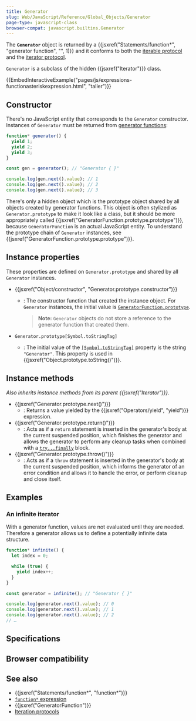 ```yaml
---
title: Generator
slug: Web/JavaScript/Reference/Global_Objects/Generator
page-type: javascript-class
browser-compat: javascript.builtins.Generator
---
```




The **`Generator`** object is returned by a {{jsxref("Statements/function*", "generator function", "", 1)}} and it conforms to both the [iterable protocol](/Web/JavaScript/Reference/Iteration_protocols#the_iterable_protocol) and the [iterator protocol](/Web/JavaScript/Reference/Iteration_protocols#the_iterator_protocol).

`Generator` is a subclass of the hidden {{jsxref("Iterator")}} class.

{{EmbedInteractiveExample("pages/js/expressions-functionasteriskexpression.html", "taller")}}

## Constructor

There's no JavaScript entity that corresponds to the `Generator` constructor. Instances of `Generator` must be returned from [generator functions](/Web/JavaScript/Reference/Statements/function*):

```js
function* generator() {
  yield 1;
  yield 2;
  yield 3;
}

const gen = generator(); // "Generator { }"

console.log(gen.next().value); // 1
console.log(gen.next().value); // 2
console.log(gen.next().value); // 3
```

There's only a hidden object which is the prototype object shared by all objects created by generator functions. This object is often stylized as `Generator.prototype` to make it look like a class, but it should be more appropriately called {{jsxref("GeneratorFunction.prototype.prototype")}}, because `GeneratorFunction` is an actual JavaScript entity. To understand the prototype chain of `Generator` instances, see {{jsxref("GeneratorFunction.prototype.prototype")}}.

## Instance properties

These properties are defined on `Generator.prototype` and shared by all `Generator` instances.

- {{jsxref("Object/constructor", "Generator.prototype.constructor")}}

  - : The constructor function that created the instance object. For `Generator` instances, the initial value is [`GeneratorFunction.prototype`](/Web/JavaScript/Reference/Global_Objects/GeneratorFunction).

    > **Note:** `Generator` objects do not store a reference to the generator function that created them.

- `Generator.prototype[Symbol.toStringTag]`
  - : The initial value of the [`[Symbol.toStringTag]`](/Web/JavaScript/Reference/Global_Objects/Symbol/toStringTag) property is the string `"Generator"`. This property is used in {{jsxref("Object.prototype.toString()")}}.

## Instance methods

_Also inherits instance methods from its parent {{jsxref("Iterator")}}_.

- {{jsxref("Generator.prototype.next()")}}
  - : Returns a value yielded by the {{jsxref("Operators/yield", "yield")}} expression.
- {{jsxref("Generator.prototype.return()")}}
  - : Acts as if a `return` statement is inserted in the generator's body at the current suspended position, which finishes the generator and allows the generator to perform any cleanup tasks when combined with a [`try...finally`](/Web/JavaScript/Reference/Statements/try...catch#the_finally_block) block.
- {{jsxref("Generator.prototype.throw()")}}
  - : Acts as if a `throw` statement is inserted in the generator's body at the current suspended position, which informs the generator of an error condition and allows it to handle the error, or perform cleanup and close itself.

## Examples

### An infinite iterator

With a generator function, values are not evaluated until they are needed. Therefore a generator allows us to define a potentially infinite data structure.

```js
function* infinite() {
  let index = 0;

  while (true) {
    yield index++;
  }
}

const generator = infinite(); // "Generator { }"

console.log(generator.next().value); // 0
console.log(generator.next().value); // 1
console.log(generator.next().value); // 2
// …
```

## Specifications



## Browser compatibility



## See also

- {{jsxref("Statements/function*", "function*")}}
- [`function*` expression](/Web/JavaScript/Reference/Operators/function*)
- {{jsxref("GeneratorFunction")}}
- [Iteration protocols](/Web/JavaScript/Reference/Iteration_protocols)

